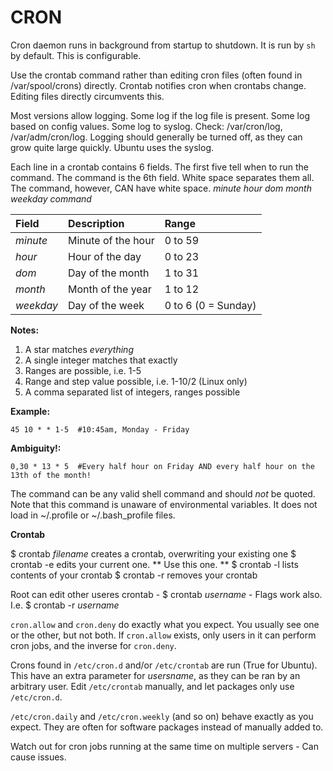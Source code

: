 # CRON
Cron daemon runs in background from startup to shutdown.
It is run by `sh` by default. This is configurable.

Use the crontab command rather than editing cron files (often found in /var/spool/crons) directly. Crontab notifies cron when crontabs change. Editing files directly circumvents this.

Most versions allow logging. Some log if the log file is present. Some log based on config values. Some log to syslog. Check: /var/cron/log, /var/adm/cron/log. Logging should generally be turned off, as they can grow quite large quickly. Ubuntu uses the syslog.

Each line in a crontab contains 6 fields. The first five tell when to run the command. The command is the 6th field. White space separates them all. The command, however, CAN have white space.
*minute hour dom month weekday command*

| Field     | Description        | Range               |
| :---------| :----------------- | :------------------ |
| *minute*  | Minute of the hour | 0 to 59             |
| *hour*    | Hour of the day    | 0 to 23             |
| *dom*     | Day of the month   | 1 to 31             |
| *month*   | Month of the year  | 1 to 12             |
| *weekday* | Day of the week    | 0 to 6 (0 = Sunday) |


**Notes:**

1. A star matches *everything*
2. A single integer matches that exactly
3. Ranges are possible, i.e. 1-5
4. Range and step value possible, i.e. 1-10/2 (Linux only)
5. A comma separated list of integers, ranges possible

**Example:**

	45 10 * * 1-5  #10:45am, Monday - Friday

**Ambiguity!:**

	0,30 * 13 * 5  #Every half hour on Friday AND every half hour on the 13th of the month!
	
The command can be any valid shell command and should *not* be quoted. Note that this command is unaware of environmental variables. It does not load in ~/.profile or ~/.bash_profile files.

**Crontab**

$ crontab *filename* creates a crontab, overwriting your existing one
$ crontab -e edits your current one. ** Use this one. **
$ crontab -l lists contents of your crontab
$ crontab -r removes your crontab

Root can edit other useres crontab - $ crontab *username* - Flags work also. I.e. $ crontab -r *username*

`cron.allow` and `cron.deny` do exactly what you expect. You usually see one or the other, but not both. If `cron.allow` exists, only users in it can perform cron jobs, and the inverse for `cron.deny`.

Crons found in `/etc/cron.d` and/or `/etc/crontab` are run (True for Ubuntu). This have an extra parameter for *usersname*, as they can be ran by an arbitrary user.
Edit `/etc/crontab` manually, and let packages only use `/etc/cron.d`.

`/etc/cron.daily` and `/etc/cron.weekly` (and so on) behave exactly as you expect. They are often for software packages instead of manually added to.

Watch out for cron jobs running at the same time on multiple servers - Can cause issues.		

